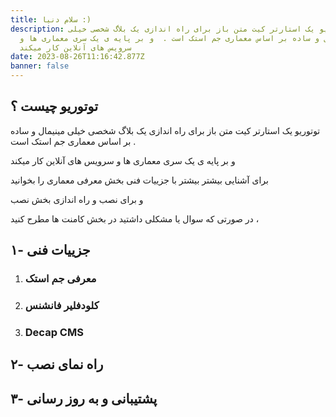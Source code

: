 ```yaml
---
title: سلام دنیا :)
description: توتوریو یک استارتر کیت متن باز برای راه اندازی یک بلاگ شخصی خیلی
  مینیمال و ساده بر اساس معماری جم استک است .  و بر پایه ی یک سری معماری ها و
  سرویس های آنلاین کار میکند
date: 2023-08-26T11:16:42.877Z
banner: false
---
```

## توتوریو چیست ؟

توتوریو یک استارتر کیت متن باز برای راه اندازی یک بلاگ شخصی خیلی مینیمال و ساده بر اساس معماری جم استک است . 

و بر پایه ی یک سری معماری ها و سرویس های آنلاین کار میکند

برای آشنایی بیشتر بیشتر با جزییات فنی بخش معرفی معماری را بخوانید

و برای نصب و راه اندازی بخش نصب

در صورتی که سوال یا مشکلی داشتید در بخش کامنت ها مطرح کنید ،



## ۱- جزییات فنی

1. ### معرفی جم استک
2. ### کلودفلیر فانشنس
3. ### Decap CMS



## ۲- راه نمای نصب

## ۳- پشتیبانی و به روز رسانی